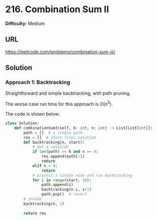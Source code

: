 # 216. Combination Sum II

**Difficulty:** Medium

## URL

https://leetcode.com/problems/combination-sum-iii/

## Solution

### Approach 1: Backtracking

Straightforward and simple backtracking, with path pruning.

The worse case run time for this approach is $O(n^3)$.

The code is shown below:

```python
class Solution:
    def combinationSum3(self, k: int, n: int) -> List[List[int]]:
        path = []  # a single path
        res = []  # store final solution
        def backtracking(n, start):
            # get a solution
            if len(path) == k and n == 0:
                res.append(path[:])
                return
            elif n < 0:
                return
            # process a single node and run backtracking
            for i in range(start, 10):
                path.append(i)
                backtracking(n-i, i+1)
                path.pop()  # revert
        # invoke
        backtracking(n, 1)
        
        return res
```

